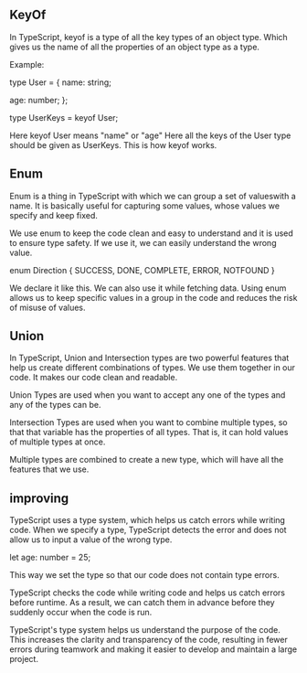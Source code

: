 ## KeyOf

In TypeScript, keyof is a type of all the key types of an object type. Which gives us the name of all the properties of an object type as a type.

Example:

type User = {
name: string;

age: number;
};

type UserKeys = keyof User;

Here keyof User means "name" or "age" Here all the keys of the User type should be given as UserKeys. This is how keyof works.

## Enum

Enum is a thing in TypeScript with which we can group a set of values ​​with a name. It is basically useful for capturing some values, whose values ​​we specify and keep fixed.

We use enum to keep the code clean and easy to understand and it is used to ensure type safety. If we use it, we can easily understand the wrong value.

enum Direction {
SUCCESS,
DONE,
COMPLETE,
ERROR,
NOTFOUND
}

We declare it like this. We can also use it while fetching data. Using enum allows us to keep specific values ​​in a group in the code and reduces the risk of misuse of values.

## Union

In TypeScript, Union and Intersection types are two powerful features that help us create different combinations of types. We use them together in our code. It makes our code clean and readable.

Union Types are used when you want to accept any one of the types and any of the types can be.

Intersection Types are used when you want to combine multiple types, so that that variable has the properties of all types. That is, it can hold values ​​of multiple types at once.

Multiple types are combined to create a new type, which will have all the features that we use.

## improving

TypeScript uses a type system, which helps us catch errors while writing code. When we specify a type, TypeScript detects the error and does not allow us to input a value of the wrong type.

let age: number = 25;

This way we set the type so that our code does not contain type errors.

TypeScript checks the code while writing code and helps us catch errors before runtime. As a result, we can catch them in advance before they suddenly occur when the code is run.

TypeScript's type system helps us understand the purpose of the code. This increases the clarity and transparency of the code, resulting in fewer errors during teamwork and making it easier to develop and maintain a large project.

